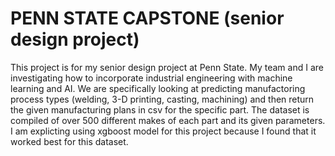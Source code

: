 # PENN STATE CAPSTONE (senior design project)
This project is for my senior design project at Penn State. My team and I are investigating how to incorporate industrial engineering with machine learning and AI. We are specifically looking at predicting manufactoring process types (welding, 3-D printing, casting, machining) and then return the given manufacturing plans in csv for the specific part. The dataset is compiled of over 500 different makes of each part and its given parameters. I am explicting using xgboost model for this project because I found that it worked best for this dataset. 
